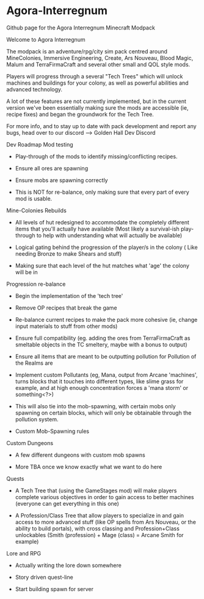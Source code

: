 # Agora-Interregnum
Github page for the Agora Interregnum Minecraft Modpack

Welcome to Agora Interregnum

The modpack is an adventure/rpg/city sim pack centred around MineColonies, Immersive Engineering, Create, Ars Nouveau, Blood Magic, Malum and TerraFirmaCraft and several other small and QOL style mods.

Players will progress through a several "Tech Trees" which will unlock machines and buildings for your colony, as well as powerful abilities and advanced technology.


A lot of these features are not currently implemented, but in the current version we've been essentially making sure the mods are accessible (ie, recipe fixes) and began the groundwork for the Tech Tree.

For more info, and to stay up to date with pack development and report any bugs, head over to our discord --> Golden Hall Dev Discord


Dev Roadmap
Mod testing 
- Play-through of the mods to identify missing/conflicting recipes.     

- Ensure all ores are spawning

- Ensure mobs are spawning correctly                                           

- This is NOT for re-balance, only making sure that every part of every mod is usable.

Mine-Colonies Rebuilds
- All levels of hut redesigned to accommodate the completely different items that you'll actually have available (Most likely a survival-ish play-through to help with understanding what will actually be available)
- Logical gating behind the progression of the player/s in the colony ( Like needing Bronze to make Shears and stuff)     

- Making sure that each level of the hut matches what 'age' the colony will be in

 

Progression re-balance

- Begin the implementation of the 'tech tree'

- Remove OP recipes that break the game

- Re-balance current recipes to make the pack more cohesive (ie, change input materials to stuff from other mods)

- Ensure full compatibility (eg. adding the ores from TerraFirmaCraft as smeltable objects in the TC smeltery, maybe with a bonus to output)

- Ensure all items that are meant to be outputting pollution for Pollution of the Realms are

- Implement custom Pollutants (eg, Mana, output from Arcane 'machines', turns blocks that it touches into different types, like slime grass for example, and at high enough concentration forces a 'mana storm' or something<?>)

- This will also tie into the mob-spawning, with certain mobs only spawning on certain blocks, which will only be obtainable through the pollution system.

- Custom Mob-Spawning rules

 

Custom Dungeons

- A few different dungeons with custom mob spawns

- More TBA once we know exactly what we want to do here

 

Quests

- A Tech Tree that (using the GameStages mod) will make players complete various objectives in order to gain access to better machines (everyone can get everything in this one)

- A Profession/Class Tree that allow players to specialize in and gain access to more advanced stuff (like OP spells from Ars Nouveau, or the ability to build portals), with cross classing and Profession+Class unlockables (Smith (profession) + Mage (class) = Arcane Smith for example)

 

Lore and RPG 

- Actually writing the lore down somewhere

- Story driven quest-line

- Start building spawn for server
